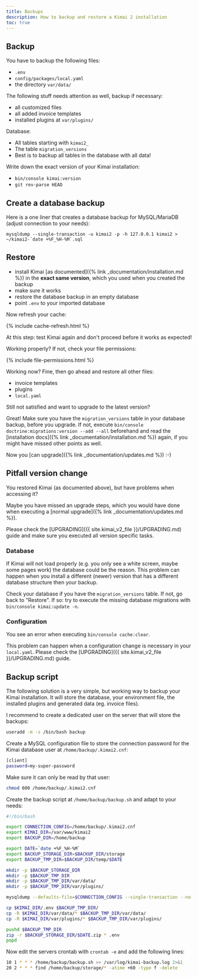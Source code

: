 ```yaml
---
title: Backups
description: How to backup and restore a Kimai 2 installation
toc: true
---
```


## Backup

You have to backup the following files:
- `.env`
- `config/packages/local.yaml`
- the directory `var/data/`

The following stuff needs attention as well, backup if necessary:
- all customized files
- all added invoice templates
- installed plugins at `var/plugins/`

Database:
- All tables starting with `kimai2_`
- The table `migration_versions`
- Best is to backup all tables in the database with all data!

Write down the exact version of your Kimai installation:
- `bin/console kimai:version`
- `git rev-parse HEAD`

## Create a database backup

Here is a one liner that creates a database backup for MySQL/MariaDB (adjust connection to your needs):

```
mysqldump --single-transaction -u kimai2 -p -h 127.0.0.1 kimai2 > ~/kimai2-`date +%F_%H-%M`.sql
```

## Restore 

- install Kimai [as documented]({% link _documentation/installation.md %}) in the **exact same version**, which you used when you created the backup
- make sure it works
- restore the database backup in an empty database
- point `.env` to your imported database

Now refresh your cache:

{% include cache-refresh.html %}  

At this step: test Kimai again and don't proceed before it works as expected!

Working properly? If not, check your file permissions:

{% include file-permissions.html %} 

Working now? Fine, then go ahead and restore all other files:

- invoice templates
- plugins
- `local.yaml`

Still not satisfied and want to upgrade to the latest version?

Great! Make sure you have the `migration_versions` table in your database backup, 
before you upgrade. If not, execute `bin/console doctrine:migrations:version --add --all` 
beforehand and read the [installation docs]({% link _documentation/installation.md %}) again, 
if you might have missed other points as well.

Now you [can upgrade]({% link _documentation/updates.md %}) :-)

## Pitfall version change

You restored Kimai (as documented above), but have problems when accessing it?

Maybe you have missed an upgrade steps, which you would have done when executing a [normal upgrade]({% link _documentation/updates.md %}).

Please check the [UPGRADING]({{ site.kimai_v2_file }}/UPGRADING.md) guide and make sure you executed all version specific tasks.

### Database

If Kimai will not load properly (e.g. you only see a white screen, maybe some pages work) the database could be the reason.
This problem can happen when you install a different (newer) version that has a different database structure then your backup.

Check your database if you have the `migration_versions` table. If not, go back to "Restore". 
If so: try to execute the missing database migrations with `bin/console kimai:update -n`.

### Configuration

You see an error when executing `bin/console cache:clear`.

This problem can happen when a configuration change is necessary in your `local.yaml`. 
Please check the [UPGRADING]({{ site.kimai_v2_file }}/UPGRADING.md) guide. 

## Backup script

The following solution is a very simple, but working way to backup your Kimai installation. It will store the database, your environment file, 
the installed plugins and generated data (eg. invoice files).

I recommend to create a dedicated user on the server that will store the backups:
```bash
useradd -m -s /bin/bash backup
```

Create a MySQL configuration file to store the connection password for the Kimai database user at `/home/backup/.kimai2.cnf`:
```bash
[client]
password=my-super-password
```

Make sure it can only be read by that user:
```bash
chmod 600 /home/backup/.kimai2.cnf
```

Create the backup script at `/home/backup/backup.sh` and adapt to your needs:
```bash
#!/bin/bash

export CONNECTION_CONFIG=/home/backup/.kimai2.cnf
export KIMAI_DIR=/var/www/kimai2
export BACKUP_DIR=/home/backup

export DATE=`date +%F_%H-%M`
export BACKUP_STORAGE_DIR=$BACKUP_DIR/storage
export BACKUP_TMP_DIR=$BACKUP_DIR/temp/$DATE

mkdir -p $BACKUP_STORAGE_DIR
mkdir -p $BACKUP_TMP_DIR
mkdir -p $BACKUP_TMP_DIR/var/data/
mkdir -p $BACKUP_TMP_DIR/var/plugins/

mysqldump --defaults-file=$CONNECTION_CONFIG --single-transaction --no-tablespaces -u kimai2 -h 127.0.0.1 kimai2 > $BACKUP_TMP_DIR/kimai2-$DATE.sql

cp $KIMAI_DIR/.env $BACKUP_TMP_DIR/
cp -R $KIMAI_DIR/var/data/* $BACKUP_TMP_DIR/var/data/
cp -R $KIMAI_DIR/var/plugins/* $BACKUP_TMP_DIR/var/plugins/

pushd $BACKUP_TMP_DIR
zip -r $BACKUP_STORAGE_DIR/$DATE.zip * .env
popd
```

Now edit the servers crontab with `crontab -e` and add the following lines: 

```bash
10 1 * * * /home/backup/backup.sh >> /var/log/kimai-backup.log 2>&1
20 2 * * * find /home/backup/storage/* -atime +60 -type f -delete
```
